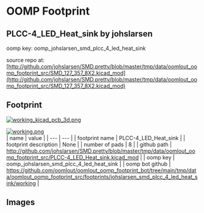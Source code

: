 # OOMP Footprint  
## PLCC-4_LED_Heat_sink  by johslarsen  
  
oomp key: oomp_johslarsen_smd_plcc_4_led_heat_sink  
  
source repo at: [http://github.com/johslarsen/SMD.pretty/blob/master/tmp/data/oomlout_oomp_footprint_src/SMD_127_357_8X2.kicad_mod](http://github.com/johslarsen/SMD.pretty/blob/master/tmp/data/oomlout_oomp_footprint_src/SMD_127_357_8X2.kicad_mod)  
## Footprint  
  
[![working_kicad_pcb_3d.png](working_kicad_pcb_3d_600.png)](working_kicad_pcb_3d.png)  
  
[![working.png](working_600.png)](working.png)  
| name | value | 
| --- | --- | 
| footprint name | PLCC-4_LED_Heat_sink | 
| footprint description | None | 
| number of pads | 8 | 
| github path | http://github.com/johslarsen/SMD.pretty/blob/master/tmp/data/oomlout_oomp_footprint_src/PLCC-4_LED_Heat_sink.kicad_mod | 
| oomp key | oomp_johslarsen_smd_plcc_4_led_heat_sink | 
| oomp bot github | https://github.com/oomlout/oomlout_oomp_footprint_bot/tree/main/tmp/data/oomlout_oomp_footprint_src/footprints/johslarsen_smd_plcc_4_led_heat_sink/working | 
## Images  

